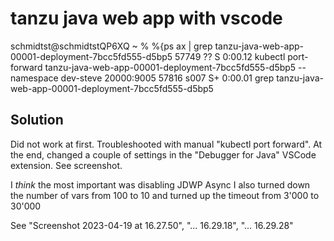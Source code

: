 # tanzu java web app with vscode

schmidtst@schmidtstQP6XQ ~ % %{ps ax | grep tanzu-java-web-app-00001-deployment-7bcc5fd555-d5bp5
57749   ??  S      0:00.12 kubectl port-forward tanzu-java-web-app-00001-deployment-7bcc5fd555-d5bp5 --namespace dev-steve 20000:9005
57816 s007  S+     0:00.01 grep tanzu-java-web-app-00001-deployment-7bcc5fd555-d5bp5

## Solution

Did not work at first. 
Troubleshooted with manual "kubectl port forward".
At the end, changed a couple of settings in the "Debugger for Java" VSCode extension.
See screenshot.

I *think* the most important was disabling JDWP Async
I also turned down the number of vars from 100 to 10
and turned up the timeout from 3'000 to 30'000

See "Screenshot 2023-04-19 at 16.27.50", "... 16.29.18", "... 16.29.28"
